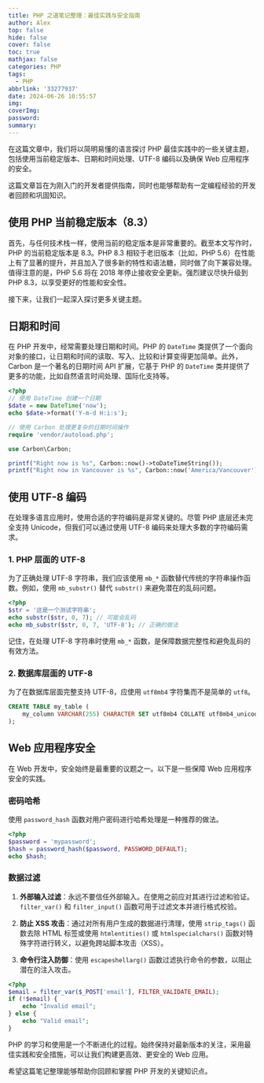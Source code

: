 ```yaml
---
title: PHP 之道笔记整理：最佳实践与安全指南
author: Alex
top: false
hide: false
cover: false
toc: true
mathjax: false
categories: PHP
tags:
  - PHP
abbrlink: '33277937'
date: 2024-06-26 10:55:57
img:
coverImg:
password:
summary:
---
```


在这篇文章中，我们将以简明易懂的语言探讨 PHP 最佳实践中的一些关键主题，包括使用当前稳定版本、日期和时间处理、UTF-8 编码以及确保 Web 应用程序的安全。

这篇文章旨在为刚入门的开发者提供指南，同时也能够帮助有一定编程经验的开发者回顾和巩固知识。

## 使用 PHP 当前稳定版本（8.3）

首先，与任何技术栈一样，使用当前的稳定版本是非常重要的。截至本文写作时，PHP 的当前稳定版本是 8.3。PHP 8.3 相较于老旧版本（比如，PHP 5.6）在性能上有了显著的提升，并且加入了很多新的特性和语法糖，同时做了向下兼容处理。值得注意的是，PHP 5.6 将在 2018 年停止接收安全更新。强烈建议尽快升级到 PHP 8.3，以享受更好的性能和安全性。

接下来，让我们一起深入探讨更多关键主题。

## 日期和时间

在 PHP 开发中，经常需要处理日期和时间。PHP 的 `DateTime` 类提供了一个面向对象的接口，让日期和时间的读取、写入、比较和计算变得更加简单。此外，Carbon 是一个著名的日期时间 API 扩展，它基于 PHP 的 `DateTime` 类并提供了更多的功能，比如自然语言时间处理、国际化支持等。

```php
<?php
// 使用 DateTime 创建一个日期
$date = new DateTime('now');
echo $date->format('Y-m-d H:i:s');

// 使用 Carbon 处理更复杂的日期时间操作
require 'vendor/autoload.php';

use Carbon\Carbon;

printf("Right now is %s", Carbon::now()->toDateTimeString());
printf("Right now in Vancouver is %s", Carbon::now('America/Vancouver'));  // 利用 Carbon 设定时区
```

## 使用 UTF-8 编码

在处理多语言应用时，使用合适的字符编码是非常关键的。尽管 PHP 底层还未完全支持 Unicode，但我们可以通过使用 UTF-8 编码来处理大多数的字符编码需求。

### 1. PHP 层面的 UTF-8

为了正确处理 UTF-8 字符串，我们应该使用 `mb_*` 函数替代传统的字符串操作函数。例如，使用 `mb_substr()` 替代 `substr()` 来避免潜在的乱码问题。

```php
<?php
$str = '这是一个测试字符串';
echo substr($str, 0, 7); // 可能会乱码
echo mb_substr($str, 0, 7, 'UTF-8'); // 正确的做法
```

记住，在处理 UTF-8 字符串时使用 `mb_*` 函数，是保障数据完整性和避免乱码的有效方法。

### 2. 数据库层面的 UTF-8

为了在数据库层面完整支持 UTF-8，应使用 `utf8mb4` 字符集而不是简单的 `utf8`。

```sql
CREATE TABLE my_table (
    my_column VARCHAR(255) CHARACTER SET utf8mb4 COLLATE utf8mb4_unicode_ci
);
```

## Web 应用程序安全

在 Web 开发中，安全始终是最重要的议题之一。以下是一些保障 Web 应用程序安全的实践。

### 密码哈希

使用 `password_hash` 函数对用户密码进行哈希处理是一种推荐的做法。

```php
<?php
$password = 'mypassword';
$hash = password_hash($password, PASSWORD_DEFAULT);
echo $hash;
```

### 数据过滤

1. **外部输入过滤**：永远不要信任外部输入。在使用之前应对其进行过滤和验证。`filter_var()` 和 `filter_input()` 函数可用于过滤文本并进行格式校验。

2. **防止 XSS 攻击**：通过对所有用户生成的数据进行清理，使用 `strip_tags()` 函数去除 HTML 标签或使用 `htmlentities()` 或 `htmlspecialchars()` 函数对特殊字符进行转义，以避免跨站脚本攻击（XSS）。

3. **命令行注入防御**：使用 `escapeshellarg()` 函数过滤执行命令的参数，以阻止潜在的注入攻击。

```php
<?php
$email = filter_var($_POST['email'], FILTER_VALIDATE_EMAIL);
if (!$email) {
    echo "Invalid email";
} else {
    echo "Valid email";
}
```

PHP 的学习和使用是一个不断进化的过程。始终保持对最新版本的关注，采用最佳实践和安全措施，可以让我们构建更高效、更安全的 Web 应用。

希望这篇笔记整理能够帮助你回顾和掌握 PHP 开发的关键知识点。